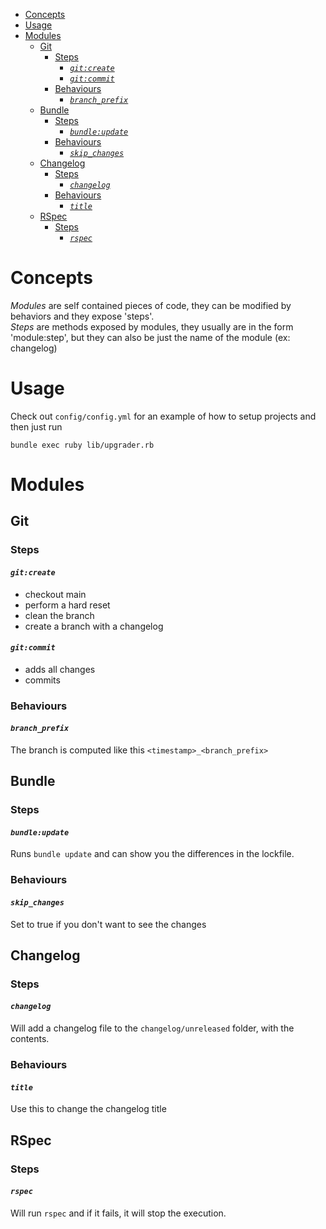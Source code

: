 - [Concepts](#concepts)
- [Usage](#usage)
- [Modules](#modules)
  - [Git](#git)
    - [Steps](#steps)
      - [*`git:create`*](#gitcreate)
      - [*`git:commit`*](#gitcommit)
    - [Behaviours](#behaviours)
      - [*`branch_prefix`*](#branch_prefix)
  - [Bundle](#bundle)
    - [Steps](#steps-1)
      - [*`bundle:update`*](#bundleupdate)
    - [Behaviours](#behaviours-1)
      - [*`skip_changes`*](#skip_changes)
  - [Changelog](#changelog)
    - [Steps](#steps-2)
      - [*`changelog`*](#changelog-1)
    - [Behaviours](#behaviours-2)
      - [*`title`*](#title)
  - [RSpec](#rspec)
    - [Steps](#steps-3)
      - [*`rspec`*](#rspec-1)



# Concepts

*Modules* are self contained pieces of code, they can be modified by behaviors and they expose 'steps'.  
*Steps* are methods exposed by modules, they usually are in the form 'module:step', but they can also be just the name of the module (ex: changelog)

# Usage

Check out `config/config.yml` for an example of how to setup projects and then just run

```
bundle exec ruby lib/upgrader.rb
```

# Modules

## Git

### Steps

#### *`git:create`*
- checkout main
- perform a hard reset
- clean the branch
- create a branch with a changelog

#### *`git:commit`*
- adds all changes
- commits

### Behaviours

#### *`branch_prefix`*

The branch is computed like this `<timestamp>_<branch_prefix>`


## Bundle

### Steps

#### *`bundle:update`*
Runs `bundle update` and can show you the differences in the lockfile.

### Behaviours

#### *`skip_changes`*

Set to true if you don't want to see the changes

## Changelog

### Steps

#### *`changelog`*
Will add a changelog file to the `changelog/unreleased` folder, with the contents.


### Behaviours

#### *`title`*
Use this to change the changelog title

## RSpec

### Steps

#### *`rspec`*
Will run `rspec` and if it fails, it will stop the execution.